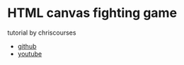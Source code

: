 # HTML canvas fighting game
tutorial by chriscourses
* [github](https://github.com/chriscourses/fighting-game)
* [youtube](https://www.youtube.com/watch?v=vyqbNFMDRGQ)
